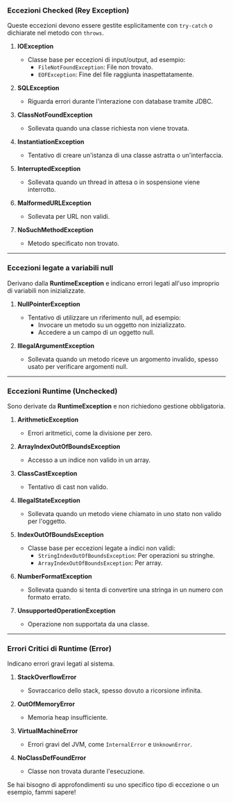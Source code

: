 
### **Eccezioni Checked (Rey Exception)**
Queste eccezioni devono essere gestite esplicitamente con `try-catch` o dichiarate nel metodo con `throws`.

1. **IOException**
    - Classe base per eccezioni di input/output, ad esempio:
        - `FileNotFoundException`: File non trovato.
        - `EOFException`: Fine del file raggiunta inaspettatamente.

2. **SQLException**
    - Riguarda errori durante l'interazione con database tramite JDBC.

3. **ClassNotFoundException**
    - Sollevata quando una classe richiesta non viene trovata.

4. **InstantiationException**
    - Tentativo di creare un'istanza di una classe astratta o un'interfaccia.

5. **InterruptedException**
    - Sollevata quando un thread in attesa o in sospensione viene interrotto.

6. **MalformedURLException**
    - Sollevata per URL non validi.

7. **NoSuchMethodException**
    - Metodo specificato non trovato.

---

### **Eccezioni legate a variabili null**
Derivano dalla **RuntimeException** e indicano errori legati all'uso improprio di variabili non inizializzate.

1. **NullPointerException**
    - Tentativo di utilizzare un riferimento null, ad esempio:
        - Invocare un metodo su un oggetto non inizializzato.
        - Accedere a un campo di un oggetto null.

2. **IllegalArgumentException**
    - Sollevata quando un metodo riceve un argomento invalido, spesso usato per verificare argomenti null.

---

### **Eccezioni Runtime (Unchecked)**
Sono derivate da **RuntimeException** e non richiedono gestione obbligatoria.

1. **ArithmeticException**
    - Errori aritmetici, come la divisione per zero.

2. **ArrayIndexOutOfBoundsException**
    - Accesso a un indice non valido in un array.

3. **ClassCastException**
    - Tentativo di cast non valido.

4. **IllegalStateException**
    - Sollevata quando un metodo viene chiamato in uno stato non valido per l'oggetto.

5. **IndexOutOfBoundsException**
    - Classe base per eccezioni legate a indici non validi:
        - `StringIndexOutOfBoundsException`: Per operazioni su stringhe.
        - `ArrayIndexOutOfBoundsException`: Per array.

6. **NumberFormatException**
    - Sollevata quando si tenta di convertire una stringa in un numero con formato errato.

7. **UnsupportedOperationException**
    - Operazione non supportata da una classe.

---

### **Errori Critici di Runtime (Error)**
Indicano errori gravi legati al sistema.

1. **StackOverflowError**
    - Sovraccarico dello stack, spesso dovuto a ricorsione infinita.

2. **OutOfMemoryError**
    - Memoria heap insufficiente.

3. **VirtualMachineError**
    - Errori gravi del JVM, come `InternalError` e `UnknownError`.

4. **NoClassDefFoundError**
    - Classe non trovata durante l'esecuzione.

Se hai bisogno di approfondimenti su uno specifico tipo di eccezione o un esempio, fammi sapere!